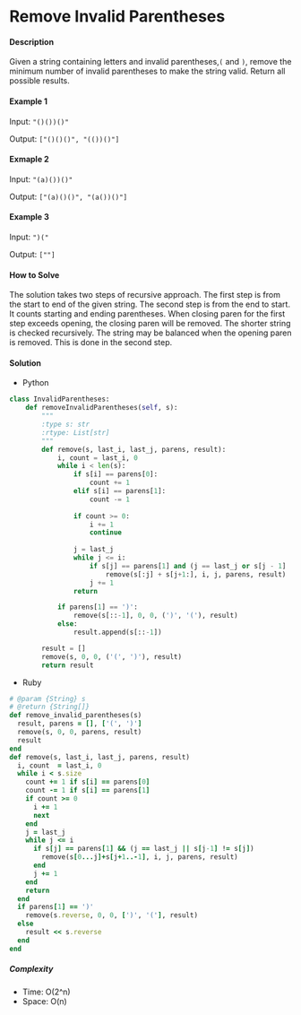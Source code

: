 # Remove Invalid Parentheses

#### Description

Given a string containing letters and invalid parentheses,`(` and `)`, remove the minimum number of invalid parentheses to make the string valid. Return all possible results.

#### Example 1
Input: `"()())()"`

Output: `["()()()", "(())()"]`

#### Exmaple 2
Input: `"(a)())()"`

Output: `["(a)()()", "(a())()"]`

#### Example 3
Input: `")("`

Output: `[""]`

#### How to Solve

The solution takes two steps of recursive approach. The first step is from the start to end of the given string. The second step is from the end to start. It counts starting and ending parentheses. When closing paren for the first step exceeds opening, the closing paren will be removed. The shorter string is checked recursively. The string may be balanced when the opening paren is removed. This is done in the second step.

#### Solution
- Python

```python
class InvalidParentheses:
    def removeInvalidParentheses(self, s):
        """
        :type s: str
        :rtype: List[str]
        """
        def remove(s, last_i, last_j, parens, result):
            i, count = last_i, 0
            while i < len(s):
                if s[i] == parens[0]:
                    count += 1
                elif s[i] == parens[1]:
                    count -= 1
                
                if count >= 0:
                    i += 1
                    continue
                
                j = last_j
                while j <= i:
                    if s[j] == parens[1] and (j == last_j or s[j - 1] != s[j]):
                        remove(s[:j] + s[j+1:], i, j, parens, result)
                    j += 1
                return

            if parens[1] == ')':
                remove(s[::-1], 0, 0, (')', '('), result)
            else:
                result.append(s[::-1])

        result = []
        remove(s, 0, 0, ('(', ')'), result)
        return result
```

- Ruby

```ruby
# @param {String} s
# @return {String[]}
def remove_invalid_parentheses(s)
  result, parens = [], ['(', ')']
  remove(s, 0, 0, parens, result)
  result
end
def remove(s, last_i, last_j, parens, result)
  i, count  = last_i, 0
  while i < s.size
    count += 1 if s[i] == parens[0]
    count -= 1 if s[i] == parens[1]
    if count >= 0
      i += 1
      next
    end
    j = last_j
    while j <= i
      if s[j] == parens[1] && (j == last_j || s[j-1] != s[j])
        remove(s[0...j]+s[j+1..-1], i, j, parens, result)
      end
      j += 1
    end
    return
  end
  if parens[1] == ')'
    remove(s.reverse, 0, 0, [')', '('], result)
  else
    result << s.reverse
  end
end
```

##### Complexity
- Time: O(2^n)
- Space: O(n)